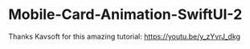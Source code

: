 # Mobile-Card-Animation-SwiftUI-2

Thanks Kavsoft for this amazing tutorial: https://youtu.be/y_zYvrJ_dkg
